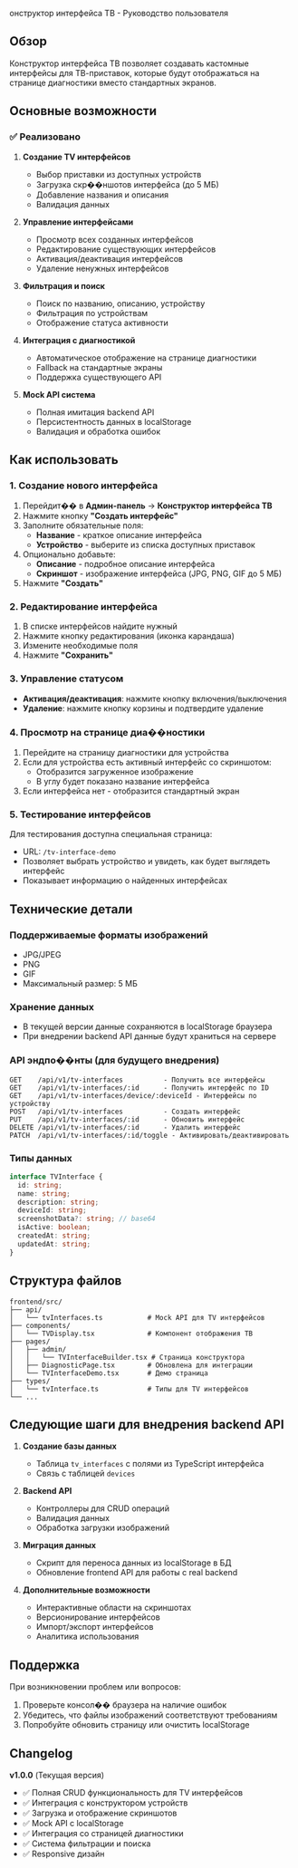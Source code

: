 онструктор интерфейса ТВ - Руководство пользователя

## Обзор

Конструктор интерфейса ТВ позволяет создавать кастомные интерфейсы для ТВ-приставок, которые будут отображаться на странице диагностики вместо стандартных экранов.

## Основные возможности

### ✅ Реализовано

1. **Создание TV интерфейсов**
   - Выбор приставки из доступных устройств
   - Загрузка скр��ншотов интерфейса (до 5 МБ)
   - Добавление названия и описания
   - Валидация данных

2. **Управление интерфейсами**
   - Просмотр всех созданных интерфейсов
   - Редактирование существующих интерфейсов
   - Активация/деактивация интерфейсов
   - Удаление ненужных интерфейсов

3. **Фильтрация и поиск**
   - Поиск по названию, описанию, устройству
   - Фильтрация по устройствам
   - Отображение статуса активности

4. **Интеграция с диагностикой**
   - Автоматическое отображение на странице диагностики
   - Fallback на стандартные экраны
   - Поддержка существующего API

5. **Mock API система**
   - Полная имитация backend API
   - Персистентность данных в localStorage
   - Валидация и обработка ошибок

## Как использовать

### 1. Создание нового интерфейса

1. Перейдит�� в **Админ-панель** → **Конструктор интерфейса ТВ**
2. Нажмите кнопку **"Создать интерфейс"**
3. Заполните обязательные поля:
   - **Название** - краткое описание интерфейса
   - **Устройство** - выберите из списка доступных приставок
4. Опционально добавьте:
   - **Описание** - подробное описание интерфейса
   - **Скриншот** - изображение интерфейса (JPG, PNG, GIF до 5 МБ)
5. Нажмите **"Создать"**

### 2. Редактирование интерфейса

1. В списке интерфейсов найдите нужный
2. Нажмите кнопку редактирования (иконка карандаша)
3. Измените необходимые поля
4. Нажмите **"Сохранить"**

### 3. Управление статусом

- **Активация/деактивация**: нажмите кнопку включения/выключения
- **Удаление**: нажмите кнопку корзины и подтвердите удаление

### 4. Просмотр на странице диа��ностики

1. Перейдите на страницу диагностики для устройства
2. Если для устройства есть активный интерфейс со скриншотом:
   - Отобразится загруженное изображение
   - В углу будет показано название интерфейса
3. Если интерфейса нет - отобразится стандартный экран

### 5. Тестирование интерфейсов

Для тестирования доступна специальная страница:
- URL: `/tv-interface-demo`
- Позволяет выбрать устройство и увидеть, как будет выглядеть интерфейс
- Показывает информацию о найденных интерфейсах

## Технические детали

### Поддерживаемые форматы изображений
- JPG/JPEG
- PNG
- GIF
- Максимальный размер: 5 МБ

### Хранение данных
- В текущей версии данные сохраняются в localStorage браузера
- При внедрении backend API данные будут храниться на сервере

### API эндпо��нты (для будущего внедрения)
```
GET    /api/v1/tv-interfaces          - Получить все интерфейсы
GET    /api/v1/tv-interfaces/:id      - Получить интерфейс по ID
GET    /api/v1/tv-interfaces/device/:deviceId - Интерфейсы по устройству
POST   /api/v1/tv-interfaces          - Создать интерфейс
PUT    /api/v1/tv-interfaces/:id      - Обновить интерфейс
DELETE /api/v1/tv-interfaces/:id      - Удалить интерфейс
PATCH  /api/v1/tv-interfaces/:id/toggle - Активировать/деактивировать
```

### Типы данных
```typescript
interface TVInterface {
  id: string;
  name: string;
  description: string;
  deviceId: string;
  screenshotData?: string; // base64
  isActive: boolean;
  createdAt: string;
  updatedAt: string;
}
```

## Структура файлов

```
frontend/src/
├── api/
│   └── tvInterfaces.ts           # Mock API для TV интерфейсов
├── components/
│   └── TVDisplay.tsx             # Компонент отображения ТВ
├── pages/
│   ├── admin/
│   │   └── TVInterfaceBuilder.tsx # Страница конструктора
│   ├── DiagnosticPage.tsx        # Обновлена для интеграции
│   └── TVInterfaceDemo.tsx       # Демо страница
├── types/
│   └── tvInterface.ts            # Типы для TV интерфейсов
└── ...
```

## Следующие шаги для внедрения backend API

1. **Создание базы данных**
   - Таблица `tv_interfaces` с полями из TypeScript интерфейса
   - Связь с таблицей `devices`

2. **Backend API**
   - Контроллеры для CRUD операций
   - Валидация данных
   - Обработка загрузки изображений

3. **Миграция данных**
   - Скрипт для переноса данных из localStorage в БД
   - Обновление frontend API для работы с real backend

4. **Дополнительные возможности**
   - Интерактивные области на скриншотах
   - Версионирование интерфейсов
   - Импорт/экспорт интерфейсов
   - Аналитика использования

## Поддержка

При возникновении проблем или вопросов:
1. Проверьте консол�� браузера на наличие ошибок
2. Убедитесь, что файлы изображений соответствуют требованиям
3. Попробуйте обновить страницу или очистить localStorage

## Changelog

**v1.0.0** (Текущая версия)
- ✅ Полная CRUD функциональность для TV интерфейсов
- ✅ Интеграция с конструктором устройств
- ✅ Загрузка и отображение скриншотов
- ✅ Mock API с localStorage
- ✅ Интеграция со страницей диагностики
- ✅ Система фильтрации и поиска
- ✅ Responsive дизайн
